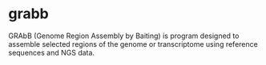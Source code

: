 # grabb
GRAbB (Genome Region Assembly by Baiting) is program designed to assemble selected regions of the genome or transcriptome using reference sequences and NGS data.
